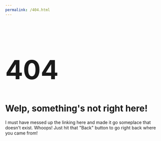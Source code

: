 ```yaml
---
permalink: /404.html
---
```


<div>
<h1 style="font-size:600%">404</h1>
</div>

# Welp, something's not right here!
I must have messed up the linking here and made it go someplace that doesn't exist. Whoops! Just hit that "Back" button to go right back where you came from!
